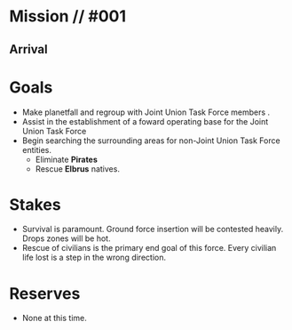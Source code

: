 # Mission // #001
## Arrival
# Goals
- Make planetfall and regroup with Joint Union Task Force members .
- Assist in the establishment of a foward operating base for the Joint Union Task Force
- Begin searching the surrounding areas for non-Joint Union Task Force entities.
  - Eliminate **Pirates**
  - Rescue **Elbrus** natives.

# Stakes
- Survival is paramount. Ground force insertion will be contested heavily. Drops zones will be hot.
- Rescue of civilians is the primary end goal of this force. Every civilian life lost is a step in the wrong direction.

# Reserves
- None at this time.
